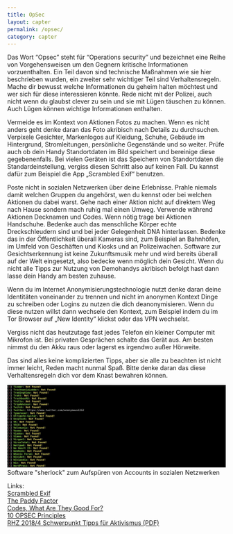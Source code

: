 ```yaml
---
title: OpSec
layout: capter
permalink: /opsec/
category: capter
---
```

Das Wort “Opsec” steht für “Operations security” und bezeichnet eine Reihe von Vorgehensweisen um den Gegnern kritische Informationen vorzuenthalten. Ein Teil davon sind technische Maßnahmen wie sie hier beschrieben wurden, ein zweiter sehr wichtiger Teil sind Verhaltensregeln. Mache dir bewusst welche Informationen du geheim halten möchtest und wer sich für diese interessieren könnte. Rede nicht mit der Polizei, auch nicht wenn du glaubst clever zu sein und sie mit Lügen täuschen zu können. Auch Lügen können wichtige Informationen enthalten.

Vermeide es im Kontext von Aktionen Fotos zu machen. Wenn es nicht anders geht denke daran das Foto akribisch nach Details zu durchsuchen. Verpixele Gesichter, Markenlogos auf Kleidung, Schuhe, Gebäude im Hintergrund, Stromleitungen, persönliche Gegenstände und so weiter. Prüfe auch ob dein Handy Standortdaten im Bild speichert und bereinige diese gegebenenfalls. Bei vielen Geräten ist das Speichern von Standortdaten die Standardeinstellung, vergiss diesen Schritt also auf keinen Fall. Du kannst dafür zum Beispiel die App „Scrambled Exif“ benutzen.

Poste nicht in sozialen Netzwerken über deine Erlebnisse. Prahle niemals damit welchen Gruppen du angehörst, wen du kennst oder bei welchen Aktionen du dabei warst.
Gehe nach einer Aktion nicht auf direktem Weg nach Hause sondern mach ruhig mal einen Umweg. Verwende während Aktionen Decknamen und Codes. Wenn nötig trage bei Aktionen Handschuhe. Bedenke auch das menschliche Körper echte Dreckschleudern sind und bei jeder Gelegenheit DNA hinterlassen. Bedenke das in der Öffentlichkeit überall Kameras sind, zum Beispiel an Bahnhöfen, im Umfeld von Geschäften und Kiosks und an Polizeiwachen. Software zur Gesichtserkennung ist keine Zukunftsmusik mehr und wird bereits überall auf der Welt eingesetzt, also bedecke wenn möglich dein Gesicht. Wenn du nicht alle Tipps zur Nutzung von Demohandys akribisch befolgt hast dann lasse dein Handy am besten zuhause.

Wenn du im Internet Anonymisierungstechnologie nutzt denke daran deine Identitäten voneinander zu trennen und nicht im anonymen Kontext Dinge zu schreiben oder Logins zu nutzen die dich deanonymisieren. Wenn du diese nutzen willst dann wechsele den Kontext, zum Beispiel indem du im Tor Browser auf „New Identity“ klickst oder das VPN wechselst.

Vergiss nicht das heutzutage fast jedes Telefon ein kleiner Computer mit Mikrofon ist. Bei privaten Gesprächen schalte das Gerät aus. Am besten nimmst du den Akku raus oder lagerst es irgendwo außer Hörweite.

Das sind alles keine komplizierten Tipps, aber sie alle zu beachten ist nicht immer leicht, Reden macht nunmal Spaß. Bitte denke daran das diese Verhaltensregeln dich vor dem Knast bewahren können.

![](/assets/posts/sherlock.jpg)
Software "sherlock" zum Aufspüren von Accounts in sozialen Netzwerken

Links:<br>
[Scrambled Exif](https://gitlab.com/juanitobananas/scrambled-exif)<br>
[The Paddy Factor](https://grugq.github.io/blog/2013/03/18/the-paddy-factor/)<br>
[Codes, What Are They Good For?](https://grugq.github.io/blog/2013/12/21/codes-what-are-they-good-for/)<br>
[10 OPSEC Principles](https://operational-security.com/10-opsec-principles/)<br>
[RHZ 2018/4 Schwerpunkt Tipps für Aktivismus (PDF)](https://rote-hilfe.de/rote-hilfe-zeitung/heftarchiv?download=187:rote-hilfe-zeitung-4-2018)<br>
